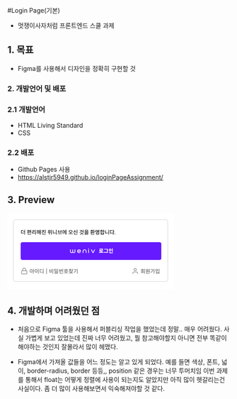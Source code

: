 #Login Page(기본)

- 멋쟁이사자처럼 프론트엔드 스쿨 과제

## 1. 목표

- Figma를 사용해서 디자인을 정확히 구현할 것

### 2. 개발언어 및 배포

### 2.1 개발언어

- HTML Living Standard
- CSS

### 2.2 배포

- Github Pages 사용
- https://alstjr5949.github.io/loginPageAssignment/

## 3. Preview

![UI GIF](imgs/preview.png)

## 4. 개발하며 어려웠던 점

- 처음으로 Figma 툴을 사용해서 퍼블리싱 작업을 했었는데 정말.. 매우 어려웠다. 사실 가볍게 보고 있었는데 진짜 너무 어려웠고, 뭘 참고해야할지 아니면 전부 똑같이 해야하는 것인지 잘몰라서 많이 헤맸다.

- Figma에서 가져올 값들을 어느 정도는 알고 있게 되었다. 예를 들면 색상, 폰트, 넓이, border-radius, border 등등,, position 같은 경우는 너무 투머치임 이번 과제를 통해서 float는 어떻게 정렬에 사용이 되는지도 알았지만 아직 많이 헷갈리는건 사실이다. 좀 더 많이 사용해보면서 익숙해져야할 것 같다.
